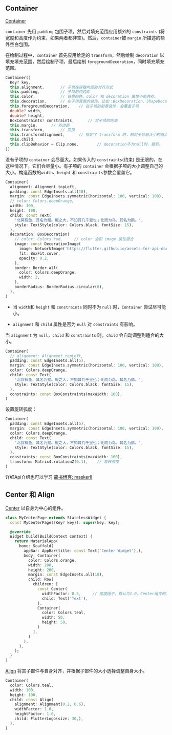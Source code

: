 ## Container

[Container](https://api.flutter.dev/flutter/widgets/Container-class.html) 

`container` 先用 `padding` 包围子项，然后对填充范围应用额外的 `constraints` (将宽度和高度作为约束，如果两者都非空)。然后，`container`被 `margin` 所描述的额外空白包围。

在绘制过程中，`container` 首先应用给定的 `transform`，然后绘制 `decoration` 以填充填充范围，然后绘制子项，最后绘制 `foregroundDecoration`，同时填充填充范围。

```dart
Container({
  Key? key,
  this.alignment,       // 子项在容器内部的对齐方式
  this.padding,         // 子项的内边距
  this.color,           // 背景颜色，color 和 decoration 属性不能共存。
  this.decoration,      // 在子项背景的装饰，比如：BoxDecoration、ShapeDecoration
  this.foregroundDecoration,    // 在子项的前景装饰，会覆盖子项
  double? width,        
  double? height,
  BoxConstraints? constraints,      // 对子项的约束
  this.margin,      // 外边距
  this.transform,       // 变换
  this.transformAlignment,      // 指定了 transform 时，相对于容器大小的原点对齐方式。
  this.child,
  this.clipBehavior = Clip.none,        // decoration不为null时，裁剪。
})
```

没有子项的 `container` 会尽量大。如果传入的 `constraints`(约束) 是无限的，在这种情况下，它们会尽量小。有子项的 `container` 会根据子项的大小调整自己的大小。构造函数的`width`、`height` 和 `constraints`参数会覆盖它。

```dart
Container(
  alignment: Alignment.topLeft,
  padding: const EdgeInsets.all(10),
  margin: const EdgeInsets.symmetric(horizontal: 100, vertical: 100),
  // color: Colors.deepOrange,
  width: 100,
  height: 100,
  child: const Text(
    '北冥有鱼，其名为鲲。鲲之大，不知其几千里也；化而为鸟，其名为鹏。',
    style: TextStyle(color: Colors.black, fontSize: 15),
  ),
  decoration: BoxDecoration(
    // color: Colors.red,     // color 会和 image 属性混合
    image: const DecorationImage(
      image: NetworkImage('https://flutter.github.io/assets-for-api-docs/assets/widgets/owl-2.jpg'),
      fit: BoxFit.cover,
      opacity: 0.2,
    ),
    border: Border.all(
      color: Colors.deepOrange,
      width: 2,
    ),
    borderRadius: BorderRadius.circular(8),
  ),
)
```

* 当 `width`和 `height` 和 `constraints` 同时不为 `null` 时，`Container` 尝试尽可能小。

* `alignment` 和 `child` 属性是否为 `null` 对 `constraints` 有影响。

当 `alignment` 为 `null`，`child` 和 `constraints` 时，`child` 会自动调整到适合的大小。

```dart
Container(
  // alignment: Alignment.topLeft,
  padding: const EdgeInsets.all(5),
  margin: const EdgeInsets.symmetric(horizontal: 100, vertical: 100),
  color: Colors.deepOrange,
  child: const Text(
    '北冥有鱼，其名为鲲。鲲之大，不知其几千里也；化而为鸟，其名为鹏。',
    style: TextStyle(color: Colors.black, fontSize: 15),
  ),
  constraints: const BoxConstraints(maxWidth: 100),
)
```

设置旋转弧度：

```dart
Container(
  padding: const EdgeInsets.all(5),
  margin: const EdgeInsets.symmetric(horizontal: 100, vertical: 100),
  color: Colors.deepOrange,
  child: const Text(
    '北冥有鱼，其名为鲲。鲲之大，不知其几千里也；化而为鸟，其名为鹏。',
    style: TextStyle(color: Colors.black, fontSize: 15),
  ),
  constraints: const BoxConstraints(maxWidth: 100),
  transform: Matrix4.rotationZ(0.1),    // 旋转弧度
)
```

详细Api介绍也可以学习 [简书博客: maskerII](https://www.jianshu.com/p/52bcc632d018)



## Center 和 Align 

[Center](https://api.flutter.dev/flutter/widgets/Center-class.html) 以自身为中心的组件。

```dart
class MyCenterPage extends StatelessWidget {
  const MyCenterPage({Key? key}): super(key: key);

  @override
  Widget build(BuildContext context) {
    return MaterialApp(
      home: Scaffold(
        appBar: AppBar(title: const Text('Center Widget'),),
        body: Container(
          color: Colors.orange,
          width: 200,
          height: 200,
          margin: const EdgeInsets.all(10),
          child: Row(
            children: [
              const Center(
                widthFactor: 0.5,     // 宽度因子，默认为1.0。Center组件的宽度 = 宽度因子 * 子项宽度
                child: Text('Text'),
              ),
              Container(
                color: Colors.teal,
                width: 50,
                height: 50,
              )
            ],
          )
        ),
      ),
    );
  }
}
```

[Align](https://api.flutter.dev/flutter/widgets/Align-class.html) 将其子部件与自身对齐，并根据子部件的大小选择调整自身大小。

```dart
Container(
  color: Colors.teal,
  width: 100,
  height: 100,
  child: const Align(
    alignment: Alignment(0.2, 0.6),
    widthFactor: 1.0,
    heightFactor: 1.0,
    child: FlutterLogo(size: 30,),
  ),
)
```


